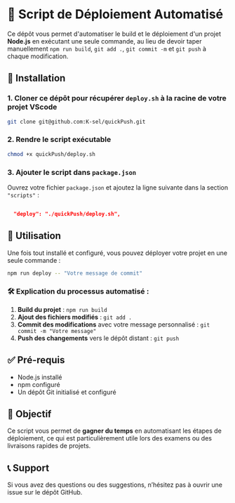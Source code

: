 # 🚀 Script de Déploiement Automatisé

Ce dépôt vous permet d'automatiser le build et le déploiement d'un projet **Node.js** en exécutant une seule commande, au lieu de devoir taper manuellement `npm run build`, `git add .`, `git commit -m` et `git push` à chaque modification.

## 📌 Installation


### 1. Cloner ce dépôt pour récupérer `deploy.sh` **à la racine de votre projet VScode**

```bash
git clone git@github.com:K-sel/quickPush.git
```

### 2. Rendre le script exécutable

```bash
chmod +x quickPush/deploy.sh
```

### 3. Ajouter le script dans `package.json`

Ouvrez votre fichier `package.json` et ajoutez la ligne suivante dans la section `"scripts"` :

```json

  "deploy": "./quickPush/deploy.sh",
```

## 🚀 Utilisation

Une fois tout installé et configuré, vous pouvez déployer votre projet en une seule commande :

```bash
npm run deploy -- "Votre message de commit"
```

### 🛠 Explication du processus automatisé :

1. **Build du projet** : `npm run build`
2. **Ajout des fichiers modifiés** : `git add .`
3. **Commit des modifications** avec votre message personnalisé : `git commit -m "Votre message"`
4. **Push des changements** vers le dépôt distant : `git push`

## ✅ Pré-requis

- Node.js installé
- npm configuré
- Un dépôt Git initialisé et configuré

## 🎯 Objectif

Ce script vous permet de **gagner du temps** en automatisant les étapes de déploiement, ce qui est particulièrement utile lors des examens ou des livraisons rapides de projets.

## 📞 Support

Si vous avez des questions ou des suggestions, n’hésitez pas à ouvrir une issue sur le dépôt GitHub.

